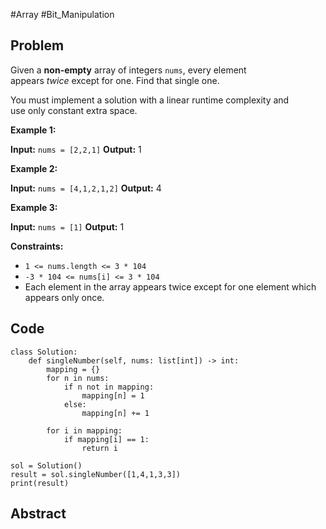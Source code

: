 #Array #Bit_Manipulation
## Problem
Given a **non-empty** array of integers `nums`, every element appears _twice_ except for one. Find that single one.

You must implement a solution with a linear runtime complexity and use only constant extra space.

**Example 1:**

**Input:** `nums = [2,2,1]`
**Output:** 1

**Example 2:**

**Input:** `nums = [4,1,2,1,2]`
**Output:** 4

**Example 3:**

**Input:** `nums = [1]`
**Output:** 1

**Constraints:**

- `1 <= nums.length <= 3 * 104`
- `-3 * 104 <= nums[i] <= 3 * 104`
- Each element in the array appears twice except for one element which appears only once.
## Code
```run-python
class Solution:
    def singleNumber(self, nums: list[int]) -> int:
        mapping = {}
        for n in nums:
            if n not in mapping:
                mapping[n] = 1
            else:
                mapping[n] += 1
        
        for i in mapping:
            if mapping[i] == 1:
                return i

sol = Solution()
result = sol.singleNumber([1,4,1,3,3])
print(result)
```
## Abstract
